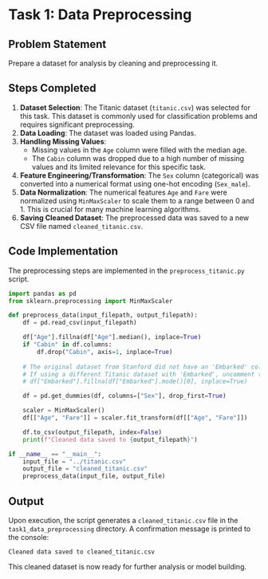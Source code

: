 # Task 1: Data Preprocessing

## Problem Statement
Prepare a dataset for analysis by cleaning and preprocessing it.

## Steps Completed
1.  **Dataset Selection**: The Titanic dataset (`titanic.csv`) was selected for this task. This dataset is commonly used for classification problems and requires significant preprocessing.
2.  **Data Loading**: The dataset was loaded using Pandas.
3.  **Handling Missing Values**: 
    *   Missing values in the `Age` column were filled with the median age.
    *   The `Cabin` column was dropped due to a high number of missing values and its limited relevance for this specific task.
4.  **Feature Engineering/Transformation**: The `Sex` column (categorical) was converted into a numerical format using one-hot encoding (`Sex_male`).
5.  **Data Normalization**: The numerical features `Age` and `Fare` were normalized using `MinMaxScaler` to scale them to a range between 0 and 1. This is crucial for many machine learning algorithms.
6.  **Saving Cleaned Dataset**: The preprocessed data was saved to a new CSV file named `cleaned_titanic.csv`.

## Code Implementation
The preprocessing steps are implemented in the `preprocess_titanic.py` script.

```python
import pandas as pd
from sklearn.preprocessing import MinMaxScaler

def preprocess_data(input_filepath, output_filepath):
    df = pd.read_csv(input_filepath)

    df["Age"].fillna(df["Age"].median(), inplace=True)
    if "Cabin" in df.columns:
        df.drop("Cabin", axis=1, inplace=True)
    
    # The original dataset from Stanford did not have an 'Embarked' column, so it was removed from the script.
    # If using a different Titanic dataset with 'Embarked', uncomment the line below:
    # df["Embarked"].fillna(df["Embarked"].mode()[0], inplace=True)

    df = pd.get_dummies(df, columns=["Sex"], drop_first=True)

    scaler = MinMaxScaler()
    df[["Age", "Fare"]] = scaler.fit_transform(df[["Age", "Fare"]])

    df.to_csv(output_filepath, index=False)
    print(f"Cleaned data saved to {output_filepath}")

if __name__ == "__main__":
    input_file = "../titanic.csv"
    output_file = "cleaned_titanic.csv"
    preprocess_data(input_file, output_file)
```

## Output
Upon execution, the script generates a `cleaned_titanic.csv` file in the `task1_data_preprocessing` directory. A confirmation message is printed to the console:

```
Cleaned data saved to cleaned_titanic.csv
```

This cleaned dataset is now ready for further analysis or model building.

